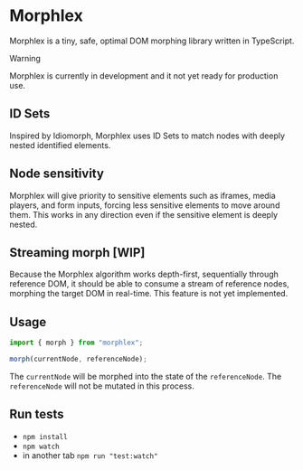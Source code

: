 # Morphlex

Morphlex is a tiny, safe, optimal DOM morphing library written in TypeScript.

> [!WARNING]
> Morphlex is currently in development and it not yet ready for production use.

## ID Sets

Inspired by Idiomorph, Morphlex uses ID Sets to match nodes with deeply nested identified elements.

## Node sensitivity

Morphlex will give priority to sensitive elements such as iframes, media players, and form inputs, forcing less sensitive elements to move around them. This works in any direction even if the sensitive element is deeply nested.

## Streaming morph [WIP]

Because the Morphlex algorithm works depth-first, sequentially through reference DOM, it should be able to consume a stream of reference nodes, morphing the target DOM in real-time. This feature is not yet implemented.

## Usage

```javascript
import { morph } from "morphlex";

morph(currentNode, referenceNode);
```

The `currentNode` will be morphed into the state of the `referenceNode`. The `referenceNode` will not be mutated in this process.

## Run tests

- `npm install`
- `npm watch`
- in another tab `npm run "test:watch"`
